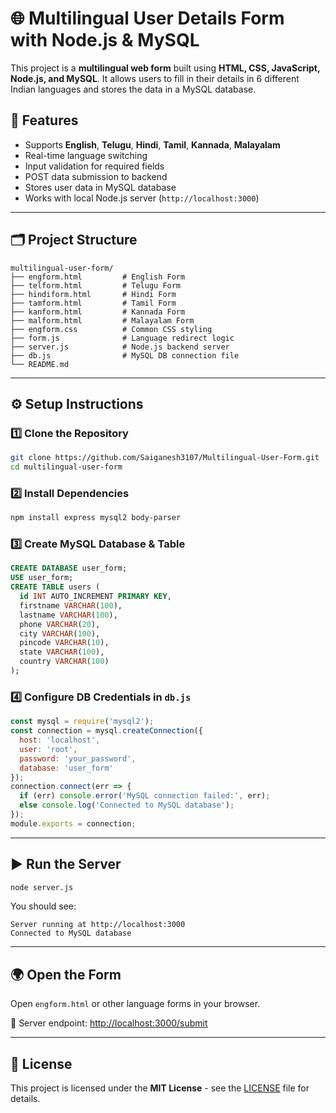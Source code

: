 # 🌐 Multilingual User Details Form with Node.js & MySQL

This project is a **multilingual web form** built using **HTML, CSS, JavaScript, Node.js, and MySQL**. It allows users to fill in their details in 6 different Indian languages and stores the data in a MySQL database.

## 📌 Features

- Supports **English**, **Telugu**, **Hindi**, **Tamil**, **Kannada**, **Malayalam**
- Real-time language switching
- Input validation for required fields
- POST data submission to backend
- Stores user data in MySQL database
- Works with local Node.js server (`http://localhost:3000`)

---

## 🗂️ Project Structure

```
multilingual-user-form/
├── engform.html         # English Form
├── telform.html         # Telugu Form
├── hindiform.html       # Hindi Form
├── tamform.html         # Tamil Form
├── kanform.html         # Kannada Form
├── malform.html         # Malayalam Form
├── engform.css          # Common CSS styling
├── form.js              # Language redirect logic
├── server.js            # Node.js backend server
├── db.js                # MySQL DB connection file
└── README.md
```

---

## ⚙️ Setup Instructions

### 1️⃣ Clone the Repository

```bash
git clone https://github.com/Saiganesh3107/Multilingual-User-Form.git
cd multilingual-user-form
```

### 2️⃣ Install Dependencies

```bash
npm install express mysql2 body-parser
```

### 3️⃣ Create MySQL Database & Table

```sql
CREATE DATABASE user_form;
USE user_form;
CREATE TABLE users (
  id INT AUTO_INCREMENT PRIMARY KEY,
  firstname VARCHAR(100),
  lastname VARCHAR(100),
  phone VARCHAR(20),
  city VARCHAR(100),
  pincode VARCHAR(10),
  state VARCHAR(100),
  country VARCHAR(100)
);
```

### 4️⃣ Configure DB Credentials in `db.js`

```js
const mysql = require('mysql2');
const connection = mysql.createConnection({
  host: 'localhost',
  user: 'root',
  password: 'your_password',
  database: 'user_form'
});
connection.connect(err => {
  if (err) console.error('MySQL connection failed:', err);
  else console.log('Connected to MySQL database');
});
module.exports = connection;
```

---

## ▶️ Run the Server

```bash
node server.js
```

You should see:

```
Server running at http://localhost:3000
Connected to MySQL database
```

---

## 🌍 Open the Form

Open `engform.html` or other language forms in your browser.

🔗 Server endpoint: [http://localhost:3000/submit](http://localhost:3000/submit)

---

## 📜 License

This project is licensed under the **MIT License** - see the [LICENSE](LICENSE) file for details.

